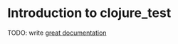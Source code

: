 # Introduction to clojure_test

TODO: write [great documentation](http://jacobian.org/writing/what-to-write/)

